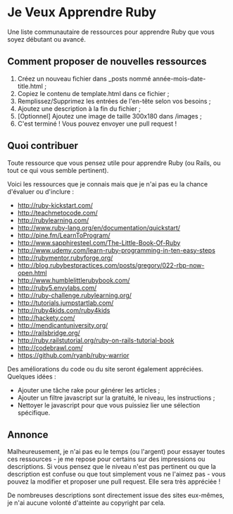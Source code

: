 Je Veux Apprendre Ruby
======================

Une liste communautaire de ressources pour apprendre Ruby que vous soyez débutant ou avancé.

Comment proposer de nouvelles ressources
----------------------------------------

1. Créez un nouveau fichier dans _posts nommé année-mois-date-title.html ;
2. Copiez le contenu de template.html dans ce fichier ;
3. Remplissez/Supprimez les entrées de l'en-tête selon vos besoins ;
4. Ajoutez une description à la fin du fichier ;
5. [Optionnel] Ajoutez une image de taille 300x180 dans /images ;
6. C'est terminé ! Vous pouvez envoyer une pull request !

Quoi contribuer
---------------

Toute ressource que vous pensez utile pour apprendre Ruby (ou Rails, ou tout ce qui vous semble pertinent).

Voici les ressources que je connais mais que je n'ai pas eu la chance d'évaluer ou d'inclure :

* http://ruby-kickstart.com/
* http://teachmetocode.com/
* http://rubylearning.com/
* http://www.ruby-lang.org/en/documentation/quickstart/
* http://pine.fm/LearnToProgram/
* http://www.sapphiresteel.com/The-Little-Book-Of-Ruby
* http://www.udemy.com/learn-ruby-programming-in-ten-easy-steps
* http://rubymentor.rubyforge.org/
* http://blog.rubybestpractices.com/posts/gregory/022-rbp-now-open.html
* http://www.humblelittlerubybook.com/
* http://ruby5.envylabs.com/
* http://ruby-challenge.rubylearning.org/
* http://tutorials.jumpstartlab.com/
* http://ruby4kids.com/ruby4kids
* http://hackety.com/
* http://mendicantuniversity.org/
* http://railsbridge.org/
* http://ruby.railstutorial.org/ruby-on-rails-tutorial-book
* http://codebrawl.com/
* https://github.com/ryanb/ruby-warrior

Des améliorations du code ou du site seront également appréciées. Quelques idées :

* Ajouter une tâche rake pour générer les articles ;
* Ajouter un filtre javascript sur la gratuité, le niveau, les instructions ;
* Nettoyer le javascript pour que vous puissiez lier une sélection spécifique.

Annonce
-------

Malheureusement, je n'ai pas eu le temps (ou l'argent) pour essayer toutes ces ressources - je me repose pour certains sur des impressions ou descriptions. Si vous pensez que le niveau n'est pas pertinent ou que la description est confuse ou que tout simplement vous ne l'aimez pas - vous pouvez la modifier et proposer une pull request. Elle sera très appréciée !

De nombreuses descriptions sont directement issue des sites eux-mêmes, je n'ai aucune volonté d'atteinte au copyright par cela.
